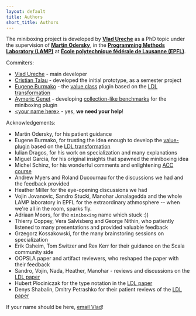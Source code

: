 ```yaml
---
layout: default
title: Authors
short_title: Authors
---
```


The miniboxing project is developed by [**Vlad Ureche**](http://vladureche.ro) as a PhD topic under the supervision of [**Martin Odersky**](http://lampwww.epfl.ch/~odersky/), in the [**Programming Methods Laboratory (LAMP)**](http://lamp.epfl.ch) at [**École polytechnique fédérale de Lausanne (EPFL)**](http://epfl.ch).

Commiters:

* [Vlad Ureche](http://vladureche.ro) - main developer
* [Cristian Talau](https://github.com/ctalau) - developed the initial prototype, as a semester project
* [Eugene Burmako](https://github.com/xeno-by) - the [value class](https://github.com/miniboxing/valium) plugin based on the [LDL transformation](https://github.com/miniboxing/miniboxing-plugin/blob/wip/docs/2014-03-ldl-draft.pdf?raw=true)
* [Aymeric Genet](https://github.com/MelodyLucid) - developing [collection-like benchmarks](https://github.com/MelodyLucid/freezing-ironman) for the miniboxing plugin
* [&lt;your name here&gt;](http://lamp.epfl.ch/teaching/projects/master#faq-527294) - yes, **we need your help**!

Acknowledgements:

* Martin Odersky, for his patient guidance
* Eugene Burmako, for trusting the idea enough to develop the [value-plugin](https://github.com/miniboxing/value-plugin) based on the [LDL transformation](https://github.com/miniboxing/miniboxing-plugin/blob/wip/docs/2014-03-ldl-draft.pdf?raw=true)
* Iulian Dragos, for his work on specialization and many explanations
* Miguel Garcia, for his original insights that spawned the miniboxing idea
* Michel Schinz, for his wonderful comments and enlightening [ACC course](http://lamp.epfl.ch/teaching/advanced_compiler)
* Andrew Myers and Roland Ducournau for the discussions we had and the feedback provided
* Heather Miller for the eye-opening discussions we had
* Vojin Jovanovic, Sandro Stucki, Manohar Jonalagedda and the whole LAMP laboratory in EPFL for the extraordinary athmosphere -- when we're all in the room, sparks fly.
* Adriaan Moors, for the `miniboxing` name which stuck :))
* Thierry Coppey, Vera Salvisberg and George Nithin, who patiently listened to many presentations and provided valuable feedback
* Grzegorz Kossakowski, for the many brainstoring sessions on specialization
* Erik Osheim, Tom Switzer and Rex Kerr for their guidance on the Scala community side
* OOPSLA paper and artifact reviewers, who reshaped the paper with their feedback
* Sandro, Vojin, Nada, Heather, Manohar - reviews and discussions on the [LDL paper](https://github.com/miniboxing/miniboxing-plugin/blob/wip/docs/2014-03-ldl-draft.pdf?raw=true)
* Hubert Plociniczak for the type notation in the [LDL paper](https://github.com/miniboxing/miniboxing-plugin/blob/wip/docs/2014-03-ldl-draft.pdf?raw=true)
* Denys Shabalin, Dmitry Petrashko for their patient reviews of the [LDL paper](https://github.com/miniboxing/miniboxing-plugin/blob/wip/docs/2014-03-ldl-draft.pdf?raw=true)

If your name should be here, [email Vlad](http://www.google.com/recaptcha/mailhide/d?k=016G8jVns__CP-wXgkd4YaJA==&c=lsV9Di2CEGkQFT3zBye4HO80J5SgNrzCv4Dv7tF30KY=)!
